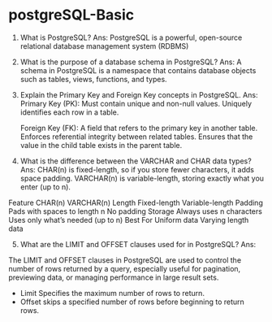 # postgreSQL-Basic

1. What is PostgreSQL?
Ans: PostgreSQL is a powerful, open-source relational database management system (RDBMS)

2. What is the purpose of a database schema in PostgreSQL?
Ans: A schema in PostgreSQL is a namespace that contains database objects such as tables, views, functions, and types.

3. Explain the Primary Key and Foreign Key concepts in PostgreSQL.
Ans: 
    Primary Key (PK):
        Must contain unique and non-null values.
        Uniquely identifies each row in a table.
    
    Foreign Key (FK):
        A field that refers to the primary key in another table.
        Enforces referential integrity between related tables.
        Ensures that the value in the child table exists in the parent table.

4. What is the difference between the VARCHAR and CHAR data types?
Ans:
CHAR(n) is fixed-length, so if you store fewer characters, it adds space padding.
VARCHAR(n) is variable-length, storing exactly what you enter (up to n).

Feature	        CHAR(n)	                                VARCHAR(n)
Length      	Fixed-length	                        Variable-length
Padding     	Pads with spaces to length n	        No padding
Storage     	Always uses n characters	            Uses only what’s needed (up to n)
Best For        Uniform data	                        Varying length data 

5. What are the LIMIT and OFFSET clauses used for in PostgreSQL?
Ans:

The LIMIT and OFFSET clauses in PostgreSQL are used to control the number of rows returned by a query,
especially useful for pagination, previewing data, or managing performance in large result sets.

* Limit Specifies the maximum number of rows to return.
*  Offset skips a specified number of rows before beginning to return rows.